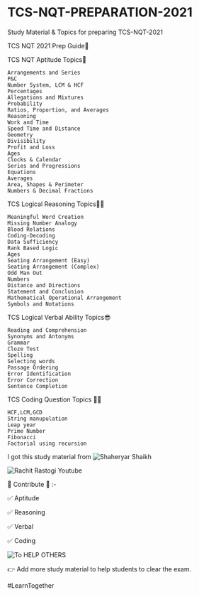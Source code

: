 # TCS-NQT-PREPARATION-2021
Study Material & Topics for preparing TCS-NQT-2021

TCS NQT 2021 Prep Guide🎉

TCS NQT Aptitude Topics🚀

    Arrangements and Series
    P&C
    Number System, LCM & HCF
    Percentages
    Allegations and Mixtures
    Probability
    Ratios, Proportion, and Averages
    Reasoning
    Work and Time
    Speed Time and Distance
    Geometry
    Divisibility
    Profit and Loss
    Ages
    Clocks & Calendar
    Series and Progressions
    Equations
    Averages
    Area, Shapes & Perimeter
    Numbers & Decimal Fractions

TCS Logical Reasoning Topics🤦‍♂️

    Meaningful Word Creation
    Missing Number Analogy
    Blood Relations
    Coding-Decoding
    Data Sufficiency
    Rank Based Logic
    Ages
    Seating Arrangement (Easy)
    Seating Arrangement (Complex)
    Odd Man Out
    Numbers
    Distance and Directions
    Statement and Conclusion
    Mathematical Operational Arrangement
    Symbols and Notations

TCS Logical Verbal Ability Topics😎

    Reading and Comprehension
    Synonyms and Antonyms
    Grammar
    Cloze Test
    Spelling
    Selecting words
    Passage Ordering
    Error Identification
    Error Correction
    Sentence Completion

TCS Coding Question Topics 👨‍💻

    HCF,LCM,GCD
    String manupulation
    Leap year
    Prime Number
    Fibonacci
    Factorial using recursion

I got this study material from 
![Shaheryar Shaikh](https://github.com/shaheryarshaikh1011) 

![Rachit Rastogi Youtube](https://www.youtube.com/channel/UCky03MonS3REdCXCvOfua2g)

🌻 Contribute 🌻 :-

✅ Aptitude

✅ Reasoning

✅ Verbal 

✅ Coding

![To HELP OTHERS](https://twitter.com/i/status/1357261161863946240)

👉 Add more study material to help students to clear the exam. 

#LearnTogether
